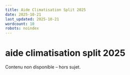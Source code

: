 ```yaml
---
title: Aide Climatisation Split 2025
date: 2025-10-21
last_updated: 2025-10-21
wordcount: 10
robots: noindex
---
```


# aide climatisation split 2025

Contenu non disponible – hors sujet.